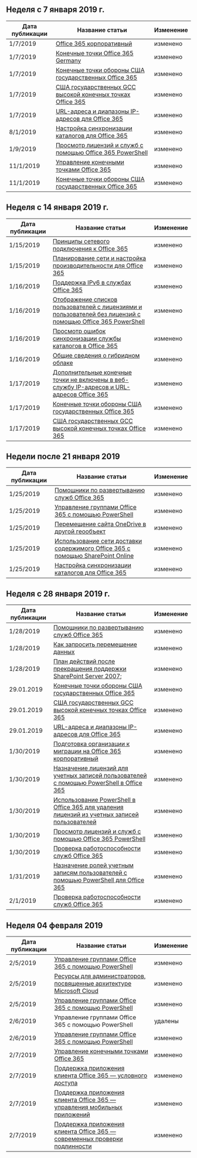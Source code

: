 <!-- This file is generated automatically each week. Changes made to this file will be overwritten.-->




## <a name="week-of-january-07-2019"></a>Неделя с 7 января 2019 г.


| Дата публикации |Название статьи | Изменение |
|------|------------|--------|
| 1/7/2019 | [Office 365 корпоративный](/Office365/Enterprise/index) | изменено |
| 1/7/2019 | [Конечные точки Office 365 Germany](/Office365/Enterprise/office-365-germany-endpoints) | изменено |
| 1/7/2019 | [Конечные точки обороны США государственных Office 365](/Office365/Enterprise/office-365-u-s-government-dod-endpoints) | изменено |
| 1/7/2019 | [США государственных GCC высокой конечных точках Office 365](/Office365/Enterprise/office-365-u-s-government-gcc-high-endpoints) | изменено |
| 1/7/2019 | [URL-адреса и диапазоны IP-адресов для Office 365](/Office365/Enterprise/urls-and-ip-address-ranges) | изменено |
| 8/1/2019 | [Настройка синхронизации каталогов для Office 365](/Office365/Enterprise/set-up-directory-synchronization) | изменено |
| 1/9/2019 | [Просмотр лицензий и служб с помощью Office 365 PowerShell](/Office365/Enterprise/powershell/view-licenses-and-services-with-office-365-powershell) | изменено |
| 11/1/2019 | [Управление конечными точками Office 365](/Office365/Enterprise/managing-office-365-endpoints) | изменено |
| 11/1/2019 | [Конечные точки обороны США государственных Office 365](/Office365/Enterprise/office-365-u-s-government-dod-endpoints) | изменено |


## <a name="week-of-january-14-2019"></a>Неделя с 14 января 2019 г.


| Дата публикации |Название статьи | Изменение |
|------|------------|--------|
| 1/15/2019 | [Принципы сетевого подключения к Office 365](/Office365/Enterprise/office-365-network-connectivity-principles) | изменено |
| 1/15/2019 | [Планирование сети и настройка производительности для Office 365](/Office365/Enterprise/network-planning-and-performance) | изменено |
| 1/16/2019 | [Поддержка IPv6 в службах Office 365](/Office365/Enterprise/ipv6-support) | изменено |
| 1/16/2019 | [Отображение списков пользователей с лицензиями и пользователей без лицензий с помощью Office 365 PowerShell](/Office365/Enterprise/powershell/view-licensed-and-unlicensed-users-with-office-365-powershell) | изменено |
| 1/16/2019 | [Просмотр ошибок синхронизации службы каталогов в Office 365](/Office365/Enterprise/identify-directory-synchronization-errors) | изменено |
| 1/16/2019 | [Общие сведения о гибридном облаке](/Office365/Enterprise/hybrid-cloud-overview) | изменено |
| 1/17/2019 | [Дополнительные конечные точки не включены в веб-службу IP-адресов и URL-адресов Office 365](/Office365/Enterprise/additional-office365-ip-addresses-and-urls) | изменено |
| 1/17/2019 | [Конечные точки обороны США государственных Office 365](/Office365/Enterprise/office-365-u-s-government-dod-endpoints) | изменено |
| 1/17/2019 | [США государственных GCC высокой конечных точках Office 365](/Office365/Enterprise/office-365-u-s-government-gcc-high-endpoints) | изменено |


## <a name="week-of-january-21-2019"></a>Недели после 21 января 2019


| Дата публикации |Название статьи | Изменение |
|------|------------|--------|
| 1/25/2019 | [Помощники по развертыванию служб Office 365](/Office365/Enterprise/deployment-advisors-for-office-365) | изменено |
| 1/25/2019 | [Управление группами Office 365 с помощью PowerShell](/Office365/Enterprise/manage-office-365-groups-with-powershell) | изменено |
| 1/25/2019 | [Перемещение сайта OneDrive в другой геообъект](/Office365/Enterprise/move-onedrive-between-geo-locations) | изменено |
| 1/25/2019 | [Использование сети доставки содержимого Office 365 с помощью SharePoint Online](/Office365/Enterprise/use-office-365-cdn-with-spo) | изменено |
| 1/25/2019 | [Настройка синхронизации каталогов для Office 365](/Office365/Enterprise/set-up-directory-synchronization) | изменено |


## <a name="week-of-january-28-2019"></a>Неделя с 28 января 2019 г.


| Дата публикации |Название статьи | Изменение |
|------|------------|--------|
| 1/28/2019 | [Помощники по развертыванию служб Office 365](/Office365/Enterprise/deployment-advisors-for-office-365) | изменено |
| 1/28/2019 | [Как запросить перемещение данных](/Office365/Enterprise/request-your-data-move) | изменено |
| 1/28/2019 | [План действий после прекращения поддержки SharePoint Server 2007](/Office365/Enterprise/sharepoint-2007-end-of-support); | изменено |
| 29.01.2019 | [Конечные точки обороны США государственных Office 365](/Office365/Enterprise/office-365-u-s-government-dod-endpoints) | изменено |
| 29.01.2019 | [США государственных GCC высокой конечных точках Office 365](/Office365/Enterprise/office-365-u-s-government-gcc-high-endpoints) | изменено |
| 29.01.2019 | [URL-адреса и диапазоны IP-адресов для Office 365](/Office365/Enterprise/urls-and-ip-address-ranges) | изменено |
| 1/30/2019 | [Подготовка организации к миграции на Office 365 корпоративный](/Office365/Enterprise/get-your-organization-ready-for-office-365) | изменено |
| 1/30/2019 | [Назначение лицензий для учетных записей пользователей с помощью PowerShell в Office 365](/Office365/Enterprise/powershell/assign-licenses-to-user-accounts-with-office-365-powershell) | изменено |
| 1/30/2019 | [Использование PowerShell в Office 365 для удаления лицензий из учетных записей пользователей](/Office365/Enterprise/powershell/remove-licenses-from-user-accounts-with-office-365-powershell) | изменено |
| 1/30/2019 | [Просмотр лицензий и служб с помощью Office 365 PowerShell](/Office365/Enterprise/powershell/view-licenses-and-services-with-office-365-powershell) | изменено |
| 1/30/2019 | [Проверка работоспособности служб Office 365](/Office365/Enterprise/view-service-health) | изменено |
| 1/31/2019 | [Назначение ролей учетным записям пользователей с помощью PowerShell для Office 365](/Office365/Enterprise/powershell/assign-roles-to-user-accounts-with-office-365-powershell) | изменено |
| 2/1/2019 | [Проверка работоспособности служб Office 365](/Office365/Enterprise/view-service-health) | изменено |


## <a name="week-of-february-04-2019"></a>Неделя 04 февраля 2019


| Дата публикации |Название статьи | Изменение |
|------|------------|--------|
| 2/5/2019 | [Управление группами Office 365 с помощью PowerShell](/Office365/Enterprise/manage-office-365-groups-with-powershell) | изменено |
| 2/5/2019 | [Ресурсы для администраторов, посвященные архитектуре Microsoft Cloud](/Office365/Enterprise/microsoft-cloud-it-architecture-resources) | изменено |
| 2/5/2019 | [Управление группами Office 365 с помощью PowerShell](/Office365/Enterprise/powershell/manage-office-365-groups-with-powershell) | изменено |
| 2/6/2019 | Управление группами Office 365 с помощью PowerShell | удалены |
| 2/6/2019 | [Управление группами Office 365 с помощью PowerShell](/Office365/Enterprise/powershell/manage-office-365-groups-with-powershell) | изменено |
| 2/7/2019 | [Управление конечными точками Office 365](/Office365/Enterprise/managing-office-365-endpoints) | изменено |
| 2/7/2019 | [Поддержка приложения клиента Office 365 — условного доступа](/Office365/Enterprise/office-365-client-support-conditional-access) | изменено |
| 2/7/2019 | [Поддержка приложения клиента Office 365 — управления мобильных приложений](/Office365/Enterprise/office-365-client-support-mobile-application-management) | изменено |
| 2/7/2019 | [Поддержка приложения клиента Office 365 — современных проверки подлинности](/Office365/Enterprise/office-365-client-support-modern-authentication) | изменено |
